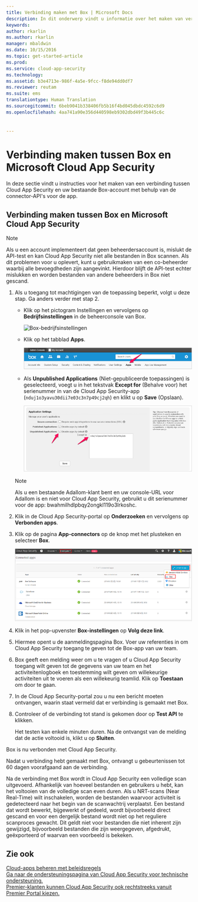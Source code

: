 ```yaml
---
title: Verbinding maken met Box | Microsoft Docs
description: In dit onderwerp vindt u informatie over het maken van verbinding tussen de Box-app en Cloud App Security via de API-connector.
keywords: 
author: rkarlin
ms.author: rkarlin
manager: mbaldwin
ms.date: 10/15/2016
ms.topic: get-started-article
ms.prod: 
ms.service: cloud-app-security
ms.technology: 
ms.assetid: b3e4713e-986f-4a5e-9fcc-f8de94dd0df7
ms.reviewer: reutam
ms.suite: ems
translationtype: Human Translation
ms.sourcegitcommit: 6beb9041b338406fb5b16f4bd045dbdc4592c6d9
ms.openlocfilehash: 4aa741a90e356d440598eb9302dbd49f3b445c6c


---
```


# <a name="connect-box-to-microsoft-cloud-app-security"></a>Verbinding maken tussen Box en Microsoft Cloud App Security
In deze sectie vindt u instructies voor het maken van een verbinding tussen Cloud App Security en uw bestaande Box-account met behulp van de connector-API's voor de app.  
  
## <a name="how-to-connect-box-to-cloud-app-security"></a>Verbinding maken tussen Box en Microsoft Cloud App Security  
  
> [!NOTE]  
>  Als u een account implementeert dat geen beheerdersaccount is, mislukt de API-test en kan Cloud App Security niet alle bestanden in Box scannen. Als dit problemen voor u oplevert, kunt u gebruikmaken van een co-beheerder waarbij alle bevoegdheden zijn aangevinkt. Hierdoor blijft de API-test echter mislukken en worden bestanden van andere beheerders in Box niet gescand.  
  
1.  Als u toegang tot machtigingen van de toepassing beperkt, volgt u deze stap. Ga anders verder met stap 2.  
  
    -   Klik op het pictogram Instellingen en vervolgens op **Bedrijfsinstellingen** in de beheerconsole van Box.  
  
         ![Box-bedrijfsinstellingen](./media/box-business-settings.png "box business settings")  
  
    -   Klik op het tabblad **Apps**.  
  
         ![Box-apps](./media/box-apps.png "box apps")  
  
    -   Als **Unpublished Applications** (Niet-gepubliceerde toepassingen) is geselecteerd, voegt u in het tekstvak **Except for** (Behalve voor) het serienummer in van de Cloud App Security-app (`nduj1o3yavu30dii7e03c3n7p49cj2qh`) en klikt u op **Save** (Opslaan).  
  
         ![Box-instellingen Except for (Behalve voor)](./media/box-settings-except-for.png "box settings except for")  
  
    > [!NOTE]  
    >  Als u een bestaande Adallom-klant bent en uw console-URL voor Adallom is en niet voor Cloud App Security, gebruikt u dit serienummer voor de app: bwahmilhdlpbqy2ongkl119o3lrkoshc.  
  
2.  Klik in de Cloud App Security-portal op **Onderzoeken** en vervolgens op **Verbonden apps**.  
  
3.  Klik op de pagina **App-connectors** op de knop met het plusteken en selecteer **Box**.  
  
     ![Verbinding maken met box](./media/connect-box.png "connect box")  
  
4.  Klik in het pop-upvenster **Box-instellingen** op **Volg deze link**.  
  
5.  Hiermee opent u de aanmeldingspagina Box. Voer uw referenties in om Cloud App Security toegang te geven tot de Box-app van uw team.  
  
6.  Box geeft een melding weer om u te vragen of u Cloud App Security toegang wilt geven tot de gegevens van uw team en het activiteitenlogboek en toestemming wilt geven om willekeurige activiteiten uit te voeren als een willekeurig teamlid. Klik op **Toestaan** om door te gaan.  
  
7.  In de Cloud App Security-portal zou u nu een bericht moeten ontvangen, waarin staat vermeld dat er verbinding is gemaakt met Box.  
  
8.  Controleer of de verbinding tot stand is gekomen door op **Test API** te klikken.  
  
     Het testen kan enkele minuten duren. Na de ontvangst van de melding dat de actie voltooid is, klikt u op **Sluiten**.  
  
Box is nu verbonden met Cloud App Security.  
 
Nadat u verbinding hebt gemaakt met Box, ontvangt u gebeurtenissen tot 60 dagen voorafgaand aan de verbinding.
  
Na de verbinding met Box wordt in Cloud App Security een volledige scan uitgevoerd. Afhankelijk van hoeveel bestanden en gebruikers u hebt, kan het voltooien van de volledige scan even duren. Als u NRT-scans (Near Real-Time) wilt inschakelen, worden de bestanden waarvoor activiteit is gedetecteerd naar het begin van de scanwachtrij verplaatst. Een bestand dat wordt bewerkt, bijgewerkt of gedeeld, wordt bijvoorbeeld direct gescand en voor een dergelijk bestand wordt niet op het reguliere scanproces gewacht. Dit geldt niet voor bestanden die niet inherent zijn gewijzigd, bijvoorbeeld bestanden die zijn weergegeven, afgedrukt, geëxporteerd of waarvan een voorbeeld is bekeken.
  
## <a name="see-also"></a>Zie ook  
[Cloud-apps beheren met beleidsregels](control-cloud-apps-with-policies.md)   
[Ga naar de ondersteuningspagina van Cloud App Security voor technische ondersteuning.](http://support.microsoft.com/oas/default.aspx?prid=16031)   
[Premier-klanten kunnen Cloud App Security ook rechtstreeks vanuit Premier Portal kiezen.](https://premier.microsoft.com/)  
  
  


<!--HONumber=Nov16_HO5-->


